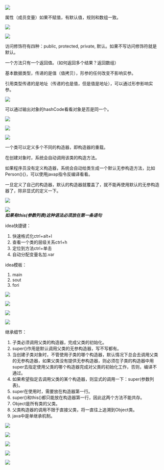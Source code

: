 ![](image/1686895687960.png)

属性（成员变量）如果不赋值，有默认值，规则和数组一致。

![](image/1686896138571.png)

![](image/1686896802331.png)

访问修饰符有四种：public, protected, private, 默认。如果不写访问修饰符就是默认。

一个方法只有一个返回值。（如何返回多个结果？返回数组）

基本数据类型，传递的是值（值拷贝），形参的任何改变不影响实参。

引用类型传递的是地址（传递的也是值，但是值是地址），可以通过形参影响实参。

![](image/1686898511605.png)

可以通过输出对象的hashCode看看对象是否是同一个。

![](image/1686900510923.png)

![](image/1686903743749.png)

![](image/1686903841171.png)

一个类可以定义多个不同的构造器，即构造器的重载。

在创建对象时，系统会自动调用该类的构造方法。

如果程序员没有定义构造器，系统会自动给类生成一个默认无参构造方法，比如Person(){}，可以使用javap指令反编译看看。

一旦定义了自己的构造器，默认的构造器就覆盖了，就不能再使用默认的无参构造器了，除非显式的定义一下。

![](image/1686906078189.png)

![](image/1686905913065.png)  
***如果有this(参数列表)这种语法必须放在第一条语句***

idea快捷键：
1. 快速格式化ctrl+alt+l
2. 查看一个类的层级关系ctrl+h
3. 定位到方法ctrl+单击
4. 自动分配变量名加.var

idea模板：
1. main
2. sout
3. fori

![](image/1686908445088.png)

![](image/1686908507655.png)

![](image/1686916082252.png)

![](image/1686916168952.png)

继承细节：
1. 子类必须调用父类的构造器，完成父类的初始化。
2. super()作用是默认调用父类的无参构造器，写不写都有。
3. 当创建子类对象时，不管使用子类的哪个构造器，默认情况下总会去调用父类的无参构造器，如果父类没有提供无参构造器，则必须在子类的构造器中用super去指定使用父类的哪个构造器完成对父类的初始化工作，否则，编译不通过。
4. 如果希望指定去调用父类的某个构造器，则显式的调用一下：super(参数列表)。
5. super在使用时，需要放在构造器第一行。
6. super()和this()都只能放在构造器第一行，因此这两个方法不能共存。
7. Object是所有类的父类。
8. 父类构造器的调用不限于直接父类，将一直往上追溯到Object类。
9. java中是单继承机制。

![](image/1686919180934.png)

![](image/1686919293724.png)

![](image/1686919854270.png)

![](image/1686919980652.png)

![](image/1686920138726.png)